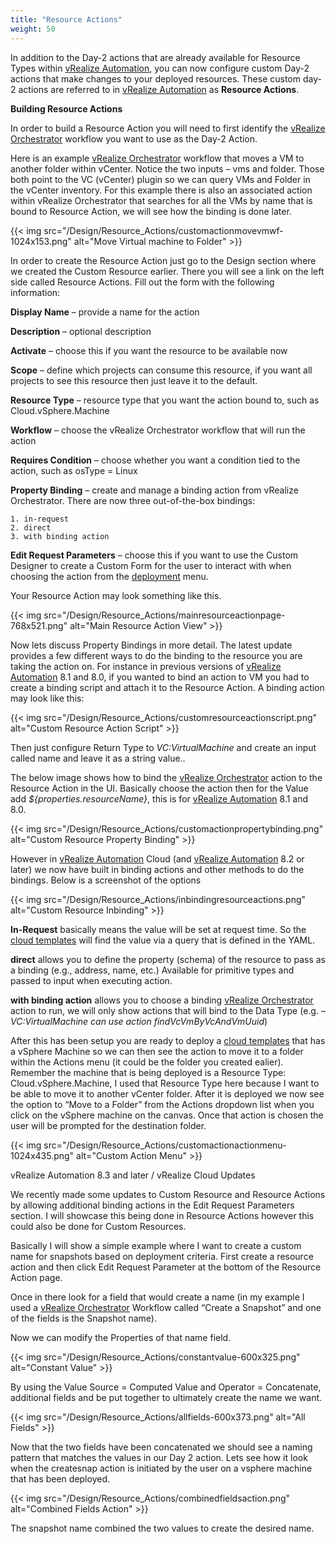 ```yaml
---
title: "Resource Actions"
weight: 50
---
```


In addition to the Day-2 actions that are already available for Resource Types within [vRealize Automation](https://www.vmware.com/products/vrealize-automation.html), you can now configure custom Day-2 actions that make changes to your deployed resources. These custom day-2 actions are referred to in [vRealize Automation](https://www.vmware.com/products/vrealize-automation.html) as <strong>Resource Actions</strong>.

<strong>Building Resource Actions</strong>

In order to build a Resource Action you will need to first identify the [vRealize Orchestrator](https://www.vmware.com/products/vrealize-orchestrator.html) workflow you want to use as the Day-2 Action.

Here is an example [vRealize Orchestrator](https://www.vmware.com/products/vrealize-orchestrator.html) workflow that moves a VM to another folder within vCenter. Notice the two inputs – vms and folder. Those both point to the VC (vCenter) plugin so we can query VMs and Folder in the vCenter inventory. For this example there is also an associated action within vRealize Orchestrator that searches for all the VMs by name that is bound to Resource Action, we will see how the binding is done later.

{{< img src="/Design/Resource_Actions/customactionmovevmwf-1024x153.png" alt="Move Virtual machine to Folder" >}}

In order to create the Resource Action just go to the Design section where we created the Custom Resource earlier. There you will see a link on the left side called Resource Actions. Fill out the form with the following information:

<b>Display Name</b> – provide a name for the action

<b>Description</b> – optional description

<b>Activate</b> – choose this if you want the resource to be available now

<b>Scope</b> – define which projects can consume this resource, if you want all projects to see this resource then just leave it to the default.

<b>Resource Type</b> – resource type that you want the action bound to, such as Cloud.vSphere.Machine

<b>Workflow</b> – choose the vRealize Orchestrator workflow that will run the action

<b>Requires Condition</b> – choose whether you want a condition tied to the action, such as osType = Linux

<b>Property Binding</b> – create and manage a binding action from vRealize Orchestrator. There are now three out-of-the-box bindings:

    1. in-request
    2. direct
    3. with binding action

<b>Edit Request Parameters</b> – choose this if you want to use the Custom Designer to create a Custom Form for the user to interact with when choosing the action from the [deployment](/Deployments/) menu.

Your Resource Action may look something like this.

{{< img src="/Design/Resource_Actions/mainresourceactionpage-768x521.png" alt="Main Resource Action View" >}}

Now lets discuss Property Bindings in more detail. The latest update provides a few different ways to do the binding to the resource you are taking the action on. For instance in previous versions of [vRealize Automation](https://www.vmware.com/products/vrealize-automation.html) 8.1 and 8.0, if you wanted to bind an action to VM you had to create a binding script and attach it to the Resource Action. A binding action may look like this:

{{< img src="/Design/Resource_Actions/customresourceactionscript.png" alt="Custom Resource Action Script" >}}

Then just configure Return Type to <i>VC:VirtualMachine</i> and create an input called name and leave it as a string value..

The below image shows how to bind the [vRealize Orchestrator](https://www.vmware.com/products/vrealize-orchestrator.html) action to the Resource Action in the UI. Basically choose the action then for the Value add <i>${properties.resourceName}</i>, this is for [vRealize Automation](https://www.vmware.com/products/vrealize-automation.html) 8.1 and 8.0.

{{< img src="/Design/Resource_Actions/customactionpropertybinding.png" alt="Custom Resource Property Binding" >}}

However in [vRealize Automation](https://www.vmware.com/products/vrealize-automation.html) Cloud (and [vRealize Automation](https://www.vmware.com/products/vrealize-automation.html) 8.2 or later) we now have built in binding actions and other methods to do the bindings. Below is a screenshot of the options

{{< img src="/Design/Resource_Actions/inbindingresourceactions.png" alt="Custom Resource Inbinding" >}}

<strong>In-Request</strong> basically means the value will be set at request time. So the [cloud templates](/Design/Cloud_Templates/) will find the value via a query that is defined in the YAML.

<strong>direct</strong> allows you to define the property (schema) of the resource to pass as a binding (e.g., address, name, etc.) Available for primitive types and passed to input when executing action.

<strong>with binding action</strong> allows you to choose a binding [vRealize Orchestrator](https://www.vmware.com/products/vrealize-orchestrator.html) action to run, we will only show actions that will bind to the Data Type (e.g. – <i>VC:VirtualMachine can use action findVcVmByVcAndVmUuid</i>)

After this has been setup you are ready to deploy a [cloud templates](/Design/Cloud_Templates/) that has a vSphere Machine so we can then see the action to move it to a folder within the Actions menu (it could be the folder you created ealier). Remember the machine that is being deployed is a Resource Type: Cloud.vSphere.Machine, I used that Resource Type here because I want to be able to move it to another vCenter folder. After it is deployed we now see the option to “Move to a Folder” from the Actions dropdown list when you click on the vSphere machine on the canvas. Once that action is chosen the user will be prompted for the destination folder.

{{< img src="/Design/Resource_Actions/customactionactionmenu-1024x435.png" alt="Custom Action Menu" >}}

vRealize Automation 8.3 and later /  vRealize Cloud Updates

We recently made some updates to Custom Resource and Resource Actions by allowing additional binding actions in the Edit Request Parameters section. I will showcase this being done in Resource Actions however this could also be done for Custom Resources.

Basically I will show a simple example where I want to create a custom name for snapshots based on deployment criteria. First create a resource action and then click Edit Request Parameter at the bottom of the Resource Action page.

Once in there look for a field that would create a name (in my example I used a [vRealize Orchestrator](https://www.vmware.com/products/vrealize-orchestrator.html) Workflow called “Create a Snapshot” and one of the fields is the Snapshot name).

Now we can modify the Properties of that name field.

{{< img src="/Design/Resource_Actions/constantvalue-600x325.png" alt="Constant Value" >}}

By using the Value Source = Computed Value and Operator = Concatenate, additional fields and be put together to ultimately create the name we want.

{{< img src="/Design/Resource_Actions/allfields-600x373.png" alt="All Fields" >}}

Now that the two fields have been concatenated we should see a naming pattern that matches the values in our Day 2 action. Lets see how it look when the createsnap action is initiated by the user on a vsphere machine that has been deployed.

{{< img src="/Design/Resource_Actions/combinedfieldsaction.png" alt="Combined Fields Action" >}}

The snapshot name combined the two values to create the desired name.